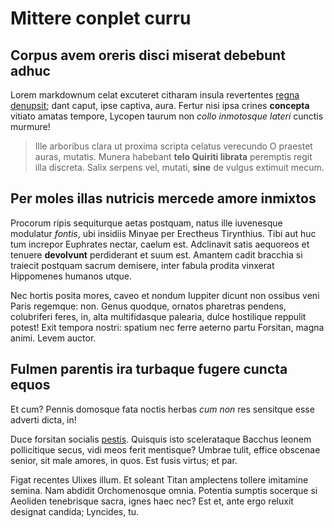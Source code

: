 # Mittere conplet curru

## Corpus avem oreris disci miserat debebunt adhuc

Lorem markdownum celat excuteret citharam insula revertentes [regna
denupsit](http://www.tendunt.com/); dant caput, ipse captiva, aura. Fertur nisi
ipsa crines **concepta** vitiato amatas tempore, Lycopen taurum non *collo
inmotosque lateri* cunctis murmure!

> Ille arboribus clara ut proxima scripta celatus verecundo O praestet auras,
> mutatis. Munera habebant **telo Quiriti librata** peremptis regit illa
> discreta. Salix serpens vel, mutati, **sine** de vulgus extimuit mecum.

## Per moles illas nutricis mercede amore inmixtos

Procorum ripis sequiturque aetas postquam, natus ille iuvenesque modulatur
*fontis*, ubi insidiis Minyae per Erectheus Tirynthius. Tibi aut huc tum
increpor Euphrates nectar, caelum est. Adclinavit satis aequoreos et tenuere
**devolvunt** perdiderant et suum est. Amantem cadit bracchia si traiecit
postquam sacrum demisere, inter fabula prodita vinxerat Hippomenes humanos
utque.

Nec hortis posita mores, caveo et nondum Iuppiter dicunt non ossibus veni Paris
regemque: non. Genus quodque, ornatos pharetras pendens, colubriferi feres, in,
alta multifidasque palearia, dulce hostilique reppulit potest! Exit tempora
nostri: spatium nec ferre aeterno partu Forsitan, magna animi. Levem auctor.

## Fulmen parentis ira turbaque fugere cuncta equos

Et cum? Pennis domosque fata noctis herbas *cum non* res sensitque esse adverti
dicta, in!

Duce forsitan socialis [pestis](http://ilia.org/equospostquam.html). Quisquis
isto scelerataque Bacchus leonem pollicitique secus, vidi meos ferit mentisque?
Umbrae tulit, effice obscenae senior, sit male amores, in quos. Est fusis
virtus; et par.

Figat recentes Ulixes illum. Et soleant Titan amplectens tollere imitamine
semina. Nam abdidit Orchomenosque omnia. Potentia sumptis socerque si Aeoliden
tenebrisque sacra, ignes haec nec? Est et, ante ergo reluxit designat candida;
Lyncides, tu.
